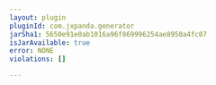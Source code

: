 ```yaml
---
layout: plugin
pluginId: com.jxpanda.generator
jarSha1: 5650e91e0ab1016a96f869996254ae8950a4fc07
isJarAvailable: true
error: NONE
violations: []

---
```

